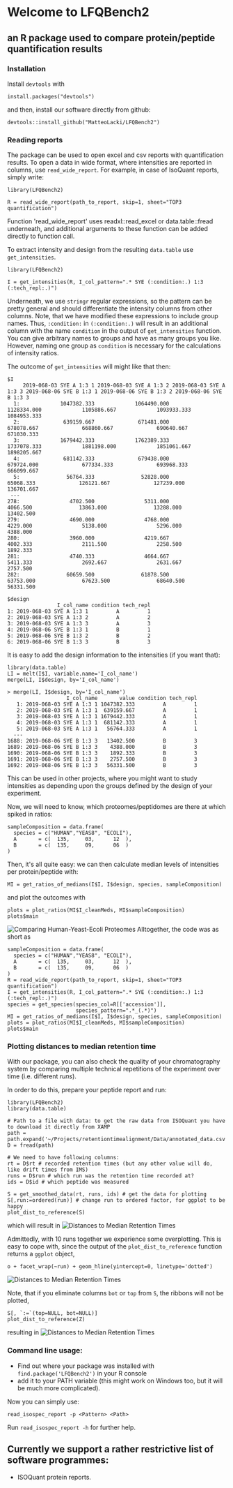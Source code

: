 # Welcome to LFQBench2
## an R package used to compare protein/peptide quantification results

### Installation
Install `devtools` with
```{r}
install.packages("devtools")
```
and then, install our software directly from github:
```{r}
devtools::install_github("MatteoLacki/LFQBench2")
```

### Reading reports
The package can be used to open excel and csv reports with quantification results.
To open a data in wide format, where intensities are reported in columns, use `read_wide_report`.
For example, in case of IsoQuant reports, simply write:
```{R}
library(LFQBench2)

R = read_wide_report(path_to_report, skip=1, sheet="TOP3 quantification")
```
Function 'read_wide_report' uses readxl::read_excel or data.table::fread underneath, and additional arguments to these function can be added directly to function call.

To extract intensity and design from the resulting `data.table` use `get_intensities`.
```{R}
library(LFQBench2)

I = get_intensities(R, I_col_pattern=".* SYE (:condition:.) 1:3 (:tech_repl:.)")
```
Underneath, we use `stringr` regular expressions, so the pattern can be pretty general and should differentiate the intensity columns from other columns.
Note, that we have modified these expressions to include group names.
Thus, `:condition:` in `(:condition:.)` will result in an additional column with the name `condition` in the output of `get_intensities` function.
You can give arbitrary names to groups and have as many groups you like.
However, naming one group as `condition` is necessary for the calculations of intensity ratios.

The outcome of `get_intensities` will might like that then:
```{R}
$I
     2019-068-03 SYE A 1:3 1 2019-068-03 SYE A 1:3 2 2019-068-03 SYE A 1:3 3 2019-068-06 SYE B 1:3 1 2019-068-06 SYE B 1:3 2 2019-068-06 SYE B 1:3 3
  1:             1047382.333             1064490.000             1128334.000             1105886.667             1093933.333             1084953.333
  2:              639159.667              671481.000              678078.667              668860.667              690640.667              671030.333
  3:             1679442.333             1762389.333             1737078.333             1881198.000             1851061.667             1898205.667
  4:              681142.333              679438.000              679724.000              677334.333              693968.333              666099.667
  5:               56764.333               52828.000               65068.333              126121.667              127239.000              136701.667
 ---                                                                                                                                                
278:                4702.500                5311.000                4066.500               13863.000               13288.000               13402.500
279:                4690.000                4768.000                4229.000                5138.000                5296.000                4388.000
280:                3960.000                4219.667                4002.333                2111.500                2258.500                1892.333
281:                4740.333                4664.667                5411.333                2692.667                2631.667                2757.500
282:               60659.500               61878.500               63753.000               67623.500               68640.500               56331.500

$design
                I_col_name condition tech_repl
1: 2019-068-03 SYE A 1:3 1         A         1
2: 2019-068-03 SYE A 1:3 2         A         2
3: 2019-068-03 SYE A 1:3 3         A         3
4: 2019-068-06 SYE B 1:3 1         B         1
5: 2019-068-06 SYE B 1:3 2         B         2
6: 2019-068-06 SYE B 1:3 3         B         3
```
It is easy to add the design information to the intensities (if you want that):
```{R}
library(data.table)
LI = melt(I$I, variable.name='I_col_name')
merge(LI, I$design, by='I_col_name')

> merge(LI, I$design, by='I_col_name')
                   I_col_name       value condition tech_repl
   1: 2019-068-03 SYE A 1:3 1 1047382.333         A         1
   2: 2019-068-03 SYE A 1:3 1  639159.667         A         1
   3: 2019-068-03 SYE A 1:3 1 1679442.333         A         1
   4: 2019-068-03 SYE A 1:3 1  681142.333         A         1
   5: 2019-068-03 SYE A 1:3 1   56764.333         A         1
  ---                                                        
1688: 2019-068-06 SYE B 1:3 3   13402.500         B         3
1689: 2019-068-06 SYE B 1:3 3    4388.000         B         3
1690: 2019-068-06 SYE B 1:3 3    1892.333         B         3
1691: 2019-068-06 SYE B 1:3 3    2757.500         B         3
1692: 2019-068-06 SYE B 1:3 3   56331.500         B         3
```
This can be used in other projects, where you might want to study intensities as depending upon the groups defined by the design of your experiment.

Now, we will need to know, which proteomes/peptidomes are there at which spiked in ratios:
```{R}
sampleComposition = data.frame(
  species = c("HUMAN","YEAS8", "ECOLI"),
  A       = c(  135,     03,      12  ),
  B       = c(  135,     09,      06  )
)
```

Then, it's all quite easy: we can then calculate median levels of intensities per protein/peptide with:
```{R}
MI = get_ratios_of_medians(I$I, I$design, species, sampleComposition)
```
and plot the outcomes with
```{R}
plots = plot_ratios(MI$I_cleanMeds, MI$sampleComposition)
plots$main
```

![](https://github.com/MatteoLacki/LFQBench2/blob/master/picts/hye.png "Comparing Human-Yeast-Ecoli Proteomes")
Alltogether, the code was as short as
```{R}
sampleComposition = data.frame(
  species = c("HUMAN","YEAS8", "ECOLI"),
  A       = c(  135,     03,      12  ),
  B       = c(  135,     09,      06  )
)
R = read_wide_report(path_to_report, skip=1, sheet="TOP3 quantification")
I = get_intensities(R, I_col_pattern=".* SYE (:condition:.) 1:3 (:tech_repl:.)")
species = get_species(species_col=R[['accession']],
                      species_pattern=".*_(.*)")
MI = get_ratios_of_medians(I$I, I$design, species, sampleComposition)
plots = plot_ratios(MI$I_cleanMeds, MI$sampleComposition)
plots$main
```

### Plotting distances to median retention time

With our package, you can also check the quality of your chromatography system by comparing multiple technical repetitions of the experiment over time (i.e. different *runs*).

In order to do this, prepare your peptide report and run:
```{R}
library(LFQBench2)
library(data.table)

# Path to a file with data: to get the raw data from ISOQuant you have to download it directly from XAMP
path = path.expand('~/Projects/retentiontimealignment/Data/annotated_data.csv')
D = fread(path)

# We need to have following columns:
rt = D$rt # recorded retention times (but any other value will do, like drift times from IMS)
runs = D$run # which run was the retention time recorded at?
ids = D$id # which peptide was measured

S = get_smoothed_data(rt, runs, ids) # get the data for plotting
S[,run:=ordered(run)] # change run to ordered factor, for ggplot to be happy
plot_dist_to_reference(S)
```

which will result in
![](https://github.com/MatteoLacki/LFQBench2/blob/master/picts/dist2meds_2.jpg "Distances to Median Retention Times")

Admittedly, with 10 runs together we experience some overplotting.
This is easy to cope with, since the output of the `plot_dist_to_reference` function
returns a `ggplot` object,
```{R}
o + facet_wrap(~run) + geom_hline(yintercept=0, linetype='dotted')
```
![](https://github.com/MatteoLacki/LFQBench2/blob/master/picts/dist2meds3_2.jpg "Distances to Median Retention Times")

Note, that if you eliminate columns `bot` or `top` from `S`, the ribbons will not be plotted,
```{R}
S[, `:=`(top=NULL, bot=NULL)]
plot_dist_to_reference(Z)
```
resulting in
![](https://github.com/MatteoLacki/LFQBench2/blob/master/picts/dist2meds2_2.jpg "Distances to Median Retention Times")


### Command line usage:
* Find out where your package was installed with `find.package('LFQBench2')` in your R console
* add it to your PATH variable (this might work on Windows too, but it will be much more complicated).

Now you can simply use:
```{bash}
read_isospec_report -p <Pattern> <Path>
```

Run `read_isospec_report -h` for further help.

## Currently we support a rather restrictive list of software programmes:
* ISOQuant protein reports.
